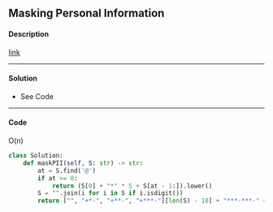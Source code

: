 ## Masking Personal Information

#### Description

[link](https://leetcode.com/problems/masking-personal-information/)

---

#### Solution

- See Code

---

#### Code

O(n)

```python
class Solution:
    def maskPII(self, S: str) -> str:
        at = S.find('@')
        if at >= 0:
            return (S[0] + "*" * 5 + S[at - 1:]).lower()
        S = "".join(i for i in S if i.isdigit())
        return ["", "+*-", "+**-", "+***-"][len(S) - 10] + "***-***-" + S[-4:]
```